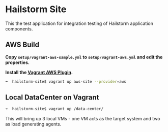 # Hailstorm Site

This the test application for integration testing of Hailstorm application components.

## AWS Build

**Copy ``setup/vagrant-aws-sample.yml`` to ``setup/vagrant-aws.yml`` and edit the
properties.**

**Install the [Vagrant AWS Plugin](https://github.com/mitchellh/vagrant-aws).**

```bash
➜  hailstorm-site$ vagrant up aws-site --provider=aws
```

## Local DataCenter on Vagrant

```bash
➜  hailstorm-site$ vagrant up /data-center/
```

This will bring up 3 local VMs - one VM acts as the target system and two as load generating agents.
